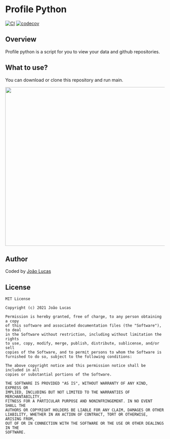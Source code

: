 # Profile Python

[![CI](https://github.com/joaolfp/profile-python/actions/workflows/CI.yml/badge.svg)](https://github.com/joaolfp/profile-python/actions/workflows/CI.yml)
[![codecov](https://codecov.io/gh/joaolfp/profile-python/branch/master/graph/badge.svg?token=TDUTA1UY6N)](https://codecov.io/gh/joaolfp/profile-python)

## Overview
Profile python is a script for you to view your data and github repositories.

## What to use?
You can download or clone this repository and run main.

<img src="https://github.com/joaolfp/profile-python/blob/master/.github/assets/example-repo.gif" width="700px" height="500px">

## Author
Coded by [João Lucas](https://github.com/joaolfp)

## License

```
MIT License

Copyright (c) 2021 João Lucas

Permission is hereby granted, free of charge, to any person obtaining a copy
of this software and associated documentation files (the "Software"), to deal
in the Software without restriction, including without limitation the rights
to use, copy, modify, merge, publish, distribute, sublicense, and/or sell
copies of the Software, and to permit persons to whom the Software is
furnished to do so, subject to the following conditions:

The above copyright notice and this permission notice shall be included in all
copies or substantial portions of the Software.

THE SOFTWARE IS PROVIDED "AS IS", WITHOUT WARRANTY OF ANY KIND, EXPRESS OR
IMPLIED, INCLUDING BUT NOT LIMITED TO THE WARRANTIES OF MERCHANTABILITY,
FITNESS FOR A PARTICULAR PURPOSE AND NONINFRINGEMENT. IN NO EVENT SHALL THE
AUTHORS OR COPYRIGHT HOLDERS BE LIABLE FOR ANY CLAIM, DAMAGES OR OTHER
LIABILITY, WHETHER IN AN ACTION OF CONTRACT, TORT OR OTHERWISE, ARISING FROM,
OUT OF OR IN CONNECTION WITH THE SOFTWARE OR THE USE OR OTHER DEALINGS IN THE
SOFTWARE.
```
